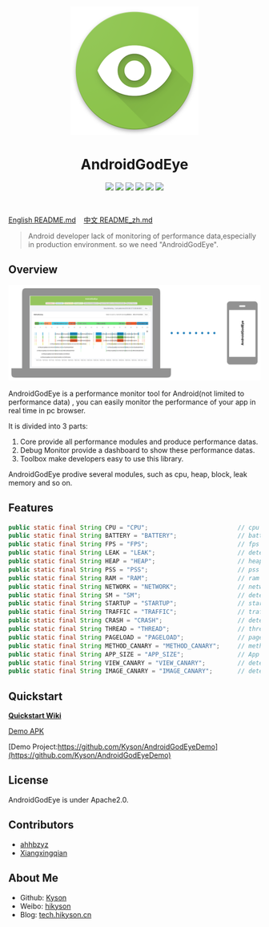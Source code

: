 <p align="center">
  <img src="ART/android_god_eye_logo.png" width="256" height="256" />
</p>

<h1 align="center">AndroidGodEye</h1>
<p align="center">
<a href="https://travis-ci.org/Kyson/AndroidGodEye" target="_blank"><img src="https://travis-ci.org/Kyson/AndroidGodEye.svg?branch=master"></img></a>
<a href="https://app.codacy.com/app/Kyson/AndroidGodEye?utm_source=github.com&utm_medium=referral&utm_content=Kyson/AndroidGodEye&utm_campaign=Badge_Grade_Settings" target="_blank"><img src="https://api.codacy.com/project/badge/Grade/e5f4ed2cb65c4e6d87587e8287fe7945"></img></a>
<a href="https://github.com/Kyson/AndroidGodEye/tags" target="_blank"><img src="https://img.shields.io/github/v/tag/Kyson/AndroidGodEye?label=version"></img></a>
<a href="http://androidweekly.net/issues/issue-293" target="_blank"><img src="https://img.shields.io/badge/Android%20Weekly-%23293-blue.svg"></img></a>
<a href="https://android-arsenal.com/details/1/6561" target="_blank"><img src="https://img.shields.io/badge/Android%20Arsenal-AndroidGodEye-brightgreen.svg?style=flat"></img></a>
<a href="LICENSE" target="_blank"><img src="http://img.shields.io/badge/license-Apache2.0-brightgreen.svg?style=flat"></img></a>
</p>
<br/>

<p>
<a href="README.md">English README.md</a>&nbsp;&nbsp;&nbsp;
<a href="README_zh.md">中文 README_zh.md</a>
</p>

> Android developer lack of monitoring of performance data,especially in production environment. so we need "AndroidGodEye".

## Overview

![android_godeye_connect](ART/android_god_eye_connect.jpg)

AndroidGodEye is a performance monitor tool for Android(not limited to performance data) , you can easily monitor the performance of your app in real time in pc browser.

It is divided into 3 parts:

1. Core provide all performance modules and produce performance datas.
2. Debug Monitor provide a dashboard to show these performance datas.
3. Toolbox make developers easy to use this library.

AndroidGodEye prodive several modules, such as cpu, heap, block, leak memory and so on.

## Features

```java
public static final String CPU = "CPU";                         // cpu info of device and app
public static final String BATTERY = "BATTERY";                 // battery info
public static final String FPS = "FPS";                         // fps info
public static final String LEAK = "LEAK";                       // detect memory leak
public static final String HEAP = "HEAP";                       // heap memory
public static final String PSS = "PSS";                         // pss
public static final String RAM = "RAM";                         // ram
public static final String NETWORK = "NETWORK";                 // network info
public static final String SM = "SM";                           // detect jam
public static final String STARTUP = "STARTUP";                 // startup metric
public static final String TRAFFIC = "TRAFFIC";                 // traffic of device and app
public static final String CRASH = "CRASH";                     // detect java、native crash and ANR
public static final String THREAD = "THREAD";                   // thread dump of app
public static final String PAGELOAD = "PAGELOAD";               // page(Activity and Fragment) lifecycle and load time metric
public static final String METHOD_CANARY = "METHOD_CANARY";     // methods time cost metric
public static final String APP_SIZE = "APP_SIZE";               // App size of apk code、storage and cache
public static final String VIEW_CANARY = "VIEW_CANARY";         // detect complex layout hierarchy and overdraw
public static final String IMAGE_CANARY = "IMAGE_CANARY";       // detect unreasonable memory use of image
```

## Quickstart

**[Quickstart Wiki](https://github.com/Kyson/AndroidGodEye/wiki/0x00-QuickStart_en)**

[Demo APK](https://fir.im/5k67)

[Demo Project:https://github.com/Kyson/AndroidGodEyeDemo](https://github.com/Kyson/AndroidGodEyeDemo)

## License

AndroidGodEye is under Apache2.0.

## Contributors

- [ahhbzyz](https://github.com/ahhbzyz)
- [Xiangxingqian](https://github.com/Xiangxingqian)

## About Me

- Github: [Kyson](https://github.com/Kyson)
- Weibo: [hikyson](https://weibo.com/hikyson)
- Blog: [tech.hikyson.cn](https://tech.hikyson.cn/)
